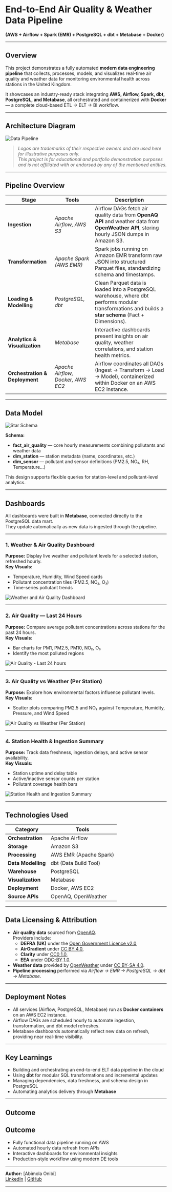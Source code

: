 # **End-to-End Air Quality & Weather Data Pipeline**  
**(AWS + Airflow + Spark (EMR) + PostgreSQL + dbt + Metabase + Docker)**

---

## **Overview**

This project demonstrates a fully automated **modern data engineering pipeline** that collects, processes, models, and visualizes real-time air quality and weather data for monitoring environmental health across stations in the United Kingdom.

It showcases an industry-ready stack integrating **AWS, Airflow, Spark, dbt, PostgreSQL, and Metabase**, all orchestrated and containerized with **Docker** — a complete cloud-based ETL → ELT → BI workflow.

---

## **Architecture Diagram**

![Data Pipeline](./assets/air_quality_data_pipeline.png)

> *Logos are trademarks of their respective owners and are used here for illustrative purposes only.  
This project is for educational and portfolio demonstration purposes and is not affiliated with or endorsed by any of the mentioned entities.*

---

## **Pipeline Overview**

| Stage | Tools | Description |
|--------|--------|-------------|
| **Ingestion** | *Apache Airflow, AWS S3* | Airflow DAGs fetch air quality data from **OpenAQ API** and weather data from **OpenWeather API**, storing hourly JSON dumps in Amazon S3. |
| **Transformation** | *Apache Spark (AWS EMR)* | Spark jobs running on Amazon EMR transform raw JSON into structured Parquet files, standardizing schema and timestamps. |
| **Loading & Modelling** | *PostgreSQL, dbt* | Clean Parquet data is loaded into a PostgreSQL warehouse, where dbt performs modular transformations and builds a **star schema** (Fact + Dimensions). |
| **Analytics & Visualization** | *Metabase* | Interactive dashboards present insights on air quality, weather correlations, and station health metrics. |
| **Orchestration & Deployment** | *Apache Airflow, Docker, AWS EC2* | Airflow coordinates all DAGs (Ingest → Transform → Load → Model), containerized within Docker on an AWS EC2 instance. |

---

## **Data Model**

![Star Schema](./assets/star_schema.png)

**Schema:**
- **fact_air_quality** — core hourly measurements combining pollutants and weather data  
- **dim_station** — station metadata (name, coordinates, etc.)  
- **dim_sensor** — pollutant and sensor definitions (PM2.5, NO₂, RH, Temperature…)

This design supports flexible queries for station-level and pollutant-level analytics.

---

## **Dashboards**

All dashboards were built in **Metabase**, connected directly to the PostgreSQL data mart.  
They update automatically as new data is ingested through the pipeline.

---

### **1️. Weather & Air Quality Dashboard**
**Purpose:** Display live weather and pollutant levels for a selected station, refreshed hourly.  
**Key Visuals:**  
- Temperature, Humidity, Wind Speed cards  
- Pollutant concentration tiles (PM2.5, NO₂, O₃)  
- Time-series pollutant trends  

![Weather and Air Quality Dashboard](./assets/weather_air_quality_dashboard.png)

---

### **2. Air Quality — Last 24 Hours**
**Purpose:** Compare average pollutant concentrations across stations for the past 24 hours.  
**Key Visuals:**  
- Bar charts for PM1, PM2.5, PM10, NO₂, O₃  
- Identify the most polluted regions  

![Air Quality - Last 24 hours](./assets/air_quality_24h.png)

---

### **3. Air Quality vs Weather (Per Station)**
**Purpose:** Explore how environmental factors influence pollutant levels.  
**Key Visuals:**  
- Scatter plots comparing PM2.5 and NO₂ against Temperature, Humidity, Pressure, and Wind Speed  

![Air Quality vs Weather (Per Station)](./assets/air_quality_vs_weather.png)

---

### **4. Station Health & Ingestion Summary**
**Purpose:** Track data freshness, ingestion delays, and active sensor availability.  
**Key Visuals:**  
- Station uptime and delay table  
- Active/inactive sensor counts per station  
- Pollutant coverage health bars  

![Station Health and Ingestion Summary](./assets/station_health_summary.png)

---

## **Technologies Used**

| Category | Tools |
|-----------|-------|
| **Orchestration** | Apache Airflow |
| **Storage** | Amazon S3 |
| **Processing** | AWS EMR (Apache Spark) |
| **Data Modelling** | dbt (Data Build Tool) |
| **Warehouse** | PostgreSQL |
| **Visualization** | Metabase |
| **Deployment** | Docker, AWS EC2 |
| **Source APIs** | OpenAQ, OpenWeather |

---

## **Data Licensing & Attribution**

- **Air quality data** sourced from [OpenAQ](https://openaq.org).  
  Providers include:
  - **DEFRA (UK)** under the [Open Government Licence v2.0](https://www.nationalarchives.gov.uk/doc/open-government-licence/version/2/),
  - **AirGradient** under [CC BY 4.0](https://creativecommons.org/licenses/by/4.0/),
  - **Clarity** under [CC0 1.0](https://creativecommons.org/publicdomain/zero/1.0/deed.ca),
  - **EEA** under [ODC-BY 1.0](https://opendatacommons.org/licenses/by/1-0/).  
- **Weather data** provided by [OpenWeather](https://openweathermap.org/) under [CC BY-SA 4.0](https://creativecommons.org/licenses/by-sa/4.0/).  
- **Pipeline processing** performed via *Airflow → EMR → PostgreSQL → dbt → Metabase*.

---

## **Deployment Notes**

- All services (Airflow, PostgreSQL, Metabase) run as **Docker containers** on an AWS EC2 instance.  
- Airflow DAGs are scheduled hourly to automate ingestion, transformation, and dbt model refreshes.  
- Metabase dashboards automatically reflect new data on refresh, providing near real-time visibility.

---

## **Key Learnings**

- Building and orchestrating an end-to-end ELT data pipeline in the cloud  
- Using **dbt** for modular SQL transformations and incremental updates  
- Managing dependencies, data freshness, and schema design in PostgreSQL  
- Automating analytics delivery through **Metabase**

---

## Outcome
## **Outcome**

- Fully functional data pipeline running on AWS  
- Automated hourly data refresh from APIs  
- Interactive dashboards for environmental insights  
- Production-style workflow using modern DE tools  

---

**Author:** [Abimola Onibi]  
[LinkedIn](#) | [GitHub](#)

---
